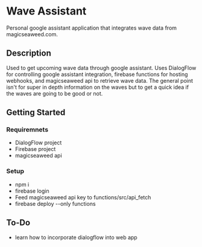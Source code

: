 # Wave Assistant

Personal google assistant application that integrates wave data from magicseaweed.com.

## Description

Used to get upcoming wave data through google assistant. Uses DialogFlow for controlling google assistant integration, firebase functions for hosting webhooks, and magicseaweed api to retrieve wave data. The general point isn't for super in depth information on the waves but to get a quick idea if the waves are going to be good or not.

## Getting Started

### Requiremnets

* DialogFlow project
* Firebase project
* magicseaweed api

### Setup

* npm i
* firebase login
* Feed magicseaweed api key to functions/src/api_fetch
* firebase deploy --only functions

## To-Do

* learn how to incorporate dialogflow into web app 

